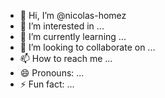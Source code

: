 - 👋 Hi, I’m @nicolas-homez
- 👀 I’m interested in ...
- 🌱 I’m currently learning ...
- 💞️ I’m looking to collaborate on ...
- 📫 How to reach me ...
- 😄 Pronouns: ...
- ⚡ Fun fact: ...

<!---
nicolas-homez/nicolas-homez is a ✨ special ✨ repository because its `README.md` (this file) appears on your GitHub profile.
You can click the Preview link to take a look at your changes.
--->
